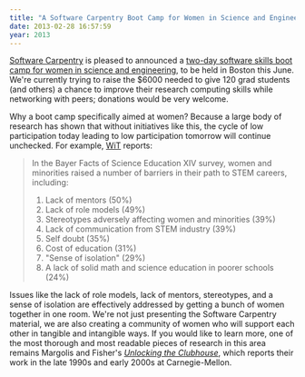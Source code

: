 ```yaml
---
title: "A Software Carpentry Boot Camp for Women in Science and Engineering"
date: 2013-02-28 16:57:59
year: 2013
---
```

<p><a href="https://software-carpentry.org">Software Carpentry</a> is pleased to announced a <a href="http://numfocus.org/numfocus-is-currently-raising-funds-for-the-following/boot-camp-for-women-in-science-engineering/">two-day software skills boot camp for women in science and engineering</a>, to be held in Boston this June. We're currently trying to raise the $6000 needed to give 120 grad students (and others) a chance to improve their research computing skills while networking with peers; donations would be very welcome.</p>
<p>Why a boot camp specifically aimed at women? Because a large body of research has shown that without initiatives like this, the cycle of low participation today leading to low participation tomorrow will continue unchecked. For example, <a href="http://www.womenintechnology.org/witef/resources">WiT</a> reports:</p>
<blockquote>In the Bayer Facts of Science Education XIV survey, women and minorities raised a number of barriers in their path to STEM careers, including:
<ol>
	<li>Lack of mentors (50%)</li>
	<li>Lack of role models (49%)</li>
	<li>Stereotypes adversely affecting women and minorities (39%)</li>
	<li>Lack of communication from STEM industry (39%)</li>
	<li>Self doubt (35%)</li>
	<li>Cost of education (31%)</li>
	<li>"Sense of isolation" (29%)</li>
	<li>A lack of solid math and science education in poorer schools (24%)</li>
</ol>
</blockquote>
<p>Issues like the lack of role models, lack of mentors, stereotypes, and a sense of isolation are effectively addressed by getting a bunch of women together in one room. We're not just presenting the Software Carpentry material, we are also creating a community of women who will support each other in tangible and intangible ways. If you would like to learn more, one of the most thorough and most readable pieces of research in this area remains Margolis and Fisher's <a href="http://www.amazon.com/__Unlocking-Clubhouse-Women-__Computing-ebook/dp/B002QXMEWG/"><cite>Unlocking the Clubhouse</cite></a>, which reports their work in the late 1990s and early 2000s at Carnegie-Mellon.</p>
